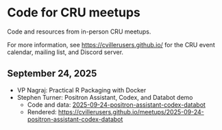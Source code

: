 # Code for CRU meetups

Code and resources from in-person CRU meetups.

For more information, see <https://cvillerusers.github.io/> for the CRU event calendar, mailing list, and Discord server.

## September 24, 2025

- VP Nagraj: Practical R Packaging with Docker
- Stephen Turner: Positron Assistant, Codex, and Databot demo
    - Code and data: [2025-09-24-positron-assistant-codex-databot](2025-09-24-positron-assistant-codex-databot)
    - Rendered: <https://cvillerusers.github.io/meetups/2025-09-24-positron-assistant-codex-databot>